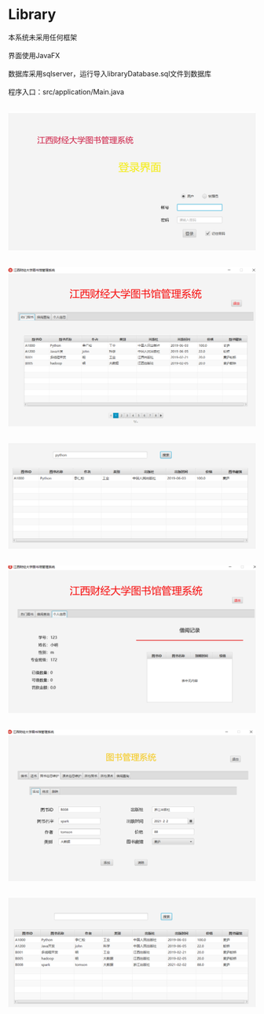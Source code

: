 # Library
本系统未采用任何框架<br><br>
界面使用JavaFX<br><br>
数据库采用sqlserver，运行导入libraryDatabase.sql文件到数据库<br><br>
程序入口：src/application/Main.java<br><br>

![图片a](markdown-img/home.png)<br><br>

![图片a](markdown-img/stu-hot-bk.png)<br><br>

![图片a](markdown-img/stu-search.png)<br><br>

![图片a](markdown-img/stu-detail.png)<br><br>

![图片a](markdown-img/adm-add.png)<br><br>

![图片a](markdown-img/add-after.png)<br><br>
